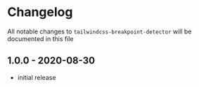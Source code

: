 # Changelog

All notable changes to `tailwindcss-breakpoint-detector` will be documented in this file

## 1.0.0 - 2020-08-30

- initial release
